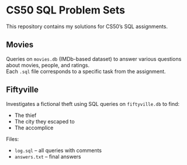 # CS50 SQL Problem Sets

This repository contains my solutions for CS50’s SQL assignments.

## Movies

Queries on `movies.db` (IMDb-based dataset) to answer various questions about movies, people, and ratings.  
Each `.sql` file corresponds to a specific task from the assignment.

## Fiftyville

Investigates a fictional theft using SQL queries on `fiftyville.db` to find:

- The thief
- The city they escaped to
- The accomplice

Files:

- `log.sql` – all queries with comments
- `answers.txt` – final answers
